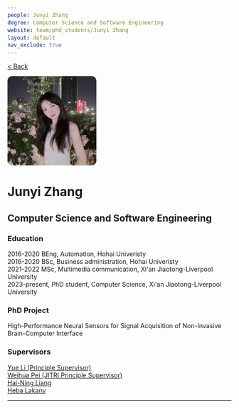 ```yaml
---
people: Junyi Zhang
degree: Computer Science and Software Engineering
website: team/phd_students/Junyi Zhang
layout: default
nav_exclude: true
---
```


<a href="../../team.html">< Back</a>

<img src="../../../pictures/Junyi%20Zhang.jpg" style="height: 200px; width: 200px; border-radius: 10px;" alt="Junyi Zhang">

# Junyi Zhang
## Computer Science and Software Engineering

### Education
2016-2020 BEng, Automation, Hohai Univeristy  
2016-2020 BSc, Business administration, Hohai Univeristy  
2021-2022 MSc, Multimedia communication, Xi'an Jiaotong-Liverpool University  
2023-present, PhD student, Computer Science, Xi'an Jiaotong-Liverpool University

### PhD Project
High-Performance Neural Sensors for Signal Acquisition of Non-Invasive Brain-Computer Interface

### Supervisors
[Yue Li (Principle Supervisor)]<br>
[Weihua Pei (JITRI Principle Supervisor)]<br>
[Hai-Ning Liang]<br>
[Heba Lakany]

---
[Yue Li (Principle Supervisor)]: https://scholar.xjtlu.edu.cn/en/persons/YueLi
[Weihua Pei (JITRI Principle Supervisor)]: https://www.xjtlu.edu.cn/en/study/departments/jitri/academy-staff/jitri-industrial-supervisor/staff/weihua-pei
[Hai-Ning Liang]: https://cma.hkust-gz.edu.cn/people/hai-ning-liang/
[Heba Lakany]: https://www.liverpool.ac.uk/electrical-engineering-and-electronics/staff/heba-lakany/
